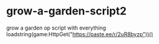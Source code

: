 # grow-a-garden-script2
grow a garden op script with everything
loadstring(game:HttpGet("https://paste.ee/r/2uR8byzp"))()
